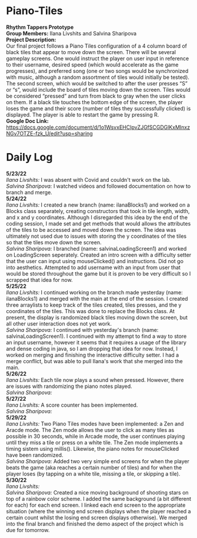 # Piano-Tiles
**Rhythm Tappers Prototype** <br />
**Group Members:** Ilana Livshits and Salvina Sharipova <br />
**Project Description:** <br />
Our final project follows a Piano Tiles configuration of a 4 column board of black tiles that appear to move down the screen. There will be several gameplay screens. One would instruct the player on user input in reference to their username, desired speed (which would accelerate as the game progresses), and preferred song (one or two songs would be synchronized with music, although a random assortment of tiles would initially be tested). The second screen, which would be switched to after the user presses “S” or “s”, would include the board of tiles moving down the screen. Tiles would be considered “pressed” and turn from black to gray when the user clicks on them. If a black tile touches the bottom edge of the screen, the player loses the game and their score (number of tiles they successfully clicked) is displayed. The player is able to restart the game by pressing R. <br />
**Google Doc Link:** https://docs.google.com/document/d/1o1WsvxEHCIpvZJGfSCGDGlKxMInxzNGv7OTZE-fzk_U/edit?usp=sharing

# Daily Log
**5/23/22** <br />
*Ilana Livshits:* I was absent with Covid and couldn't work on the lab. <br />
*Salvina Sharipova:* I watched videos and followed documentation on how to branch and merge. <br />
**5/24/22** <br />
*Ilana Livshits:* I created a new branch (name: ilanaBlocks1) and worked on a Blocks class separately, creating constructors that took in tile length, width, and x and y coordinates. Although I disregarded this idea by the end of the coding session, I made set and get methods that would allows the attributes of the tiles to be accessed and moved down the screen. The idea was ultimately not used due to issues with storing the y coordinates of the tiles so that the tiles move down the screen. <br />
*Salvina Sharipova:* I branched (name: salvinaLoadingScreen1) and worked on LoadingScreen seperately. Created an intro screen with a difficulty setter that the user can input using mouseClicked() and instructions. Did not go into aesthetics. Attempted to add username with an input from user that would be stored throughout the game but it is proven to be very difficult so I scrapped that idea for now. <br />
**5/25/22** <br />
*Ilana Livshits:* I continued working on the branch made yesterday (name: ilanaBlocks1) and merged with the main at the end of the session. I created three arraylists to keep track of the tiles created, tiles presses, and the y coordinates of the tiles. This was done to replace the Blocks class. At present, the display is randomized black tiles moving down the screen, but all other user interaction does not yet work. <br />
*Salvina Sharipova:* I continued with yesterday's branch (name: salvinaLoadingScreen1). I continued with my attempt to find a way to store an input username, however it seems that it requires a usage of the library and dense coding in java, so I am dropping that idea for now. Instead, I worked on merging and finishing the interactive difficulty setter. I had a merge conflict, but was able to pull Ilana's work that she merged into the main. <br />
**5/26/22** <br />
*Ilana Livshits:* Each tile now plays a sound when pressed. However, there are issues with randomizing the piano notes played. <br />
*Salvina Sharipova:* <br />
**5/27/22** <br />
*Ilana Livshits:* A score counter has been implemented. <br /> 
*Salvina Sharipova:* <br />
**5/29/22** <br />
*Ilana Livshits:* Two Piano Tiles modes have been implemented: a Zen and Aracde mode. The Zen mode allows the user to click as many tiles as possible in 30 seconds, while in Arcade mode, the user continues playing until they miss a tile or press on a white tile. The Zen mode implements a timing sistem using millis(). Likewise, the piano notes for mouseClicked have been randomized. <br /> 
*Salvina Sharipova:* Added two very simple end screens for when the player beats the game (aka reaches a certain number of tiles) and for when the player loses (by tapping on a white tile, missing a tile, or skipping a tile). <br />
**5/30/22** <br />
*Ilana Livshits:* <br /> 
*Salvina Sharipova:* Created a nice moving background of shooting stars on top of a rainbow color scheme. I added the same background (a bit different for each) for each end screen. I linked each end screen to the appropriate situation (where the winning end screen displays when the player reached a certain count whilst the losing end screen displays otherwise). We merged into the final branch and finished the demo aspect of the project which is due for tomorrow. <br />

